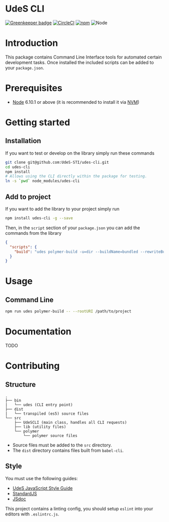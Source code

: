 UdeS CLI
========

[![Greenkeeper badge](https://badges.greenkeeper.io/UdeS-STI/udes-cli.svg)](https://greenkeeper.io/)
[![CircleCI](https://circleci.com/gh/UdeS-STI/udes-cli.svg?style=svg)](https://circleci.com/gh/UdeS-STI/udes-cli)
[![npm](https://img.shields.io/npm/v/udes-cli.svg?style=flat-square)](https://www.npmjs.com/package/udes-cli)
![Node](https://img.shields.io/badge/node-6.10.1-brightgreen.svg)

# Introduction
This package contains Command Line Interface tools for automated certain
development tasks. Once installed the included scripts can be added to your
`package.json`.

# Prerequisites
* [Node](https://nodejs.org) 6.10.1 or above (it is recommended to install it via
[NVM](https://github.com/creationix/nvm))

# Getting started
## Installation
If you want to test or develop on the library simply run these commands
```bash
git clone git@github.com:UdeS-STI/udes-cli.git
cd udes-cli
npm install
# Allows using the CLI directly within the package for testing.
ln -s `pwd` node_modules/udes-cli
```

## Add to project
If you want to add the library to your project simply run
```bash
npm install udes-cli -g --save
```

Then, in the `script` section of your `package.json` you can add the commands
from the library
```json
{
  "scripts": {
    "build": "udes polymer-build -u=dir --buildName=bundled --rewriteBuildDev"
  }
}
```

# Usage
## Command Line
```bash
npm run udes polymer-build -- --rootURI /path/to/project
``` 

# Documentation
TODO

# Contributing
## Structure
```
.
├── bin
|   └── udes (CLI entry point)
├── dist 
|   └── transpiled (es5) source files
└── src
    ├── UdeSCLI (main class, handles all CLI requests)
    ├── lib (utility files)
    └── polymer
        └── polymer source files
```
* Source files must be added to the `src` directory.
* The `dist` directory contains files built from `babel-cli`.

## Style
You must use the following guides:
* [UdeS JavaScript Style Guide](https://www.npmjs.com/package/eslint-config-udes)
* [StandardJS](https://standardjs.com/)
* [JSdoc](http://usejsdoc.org/)

This project contains a linting config, you should setup `eslint` into your
editors with `.eslintrc.js`.
